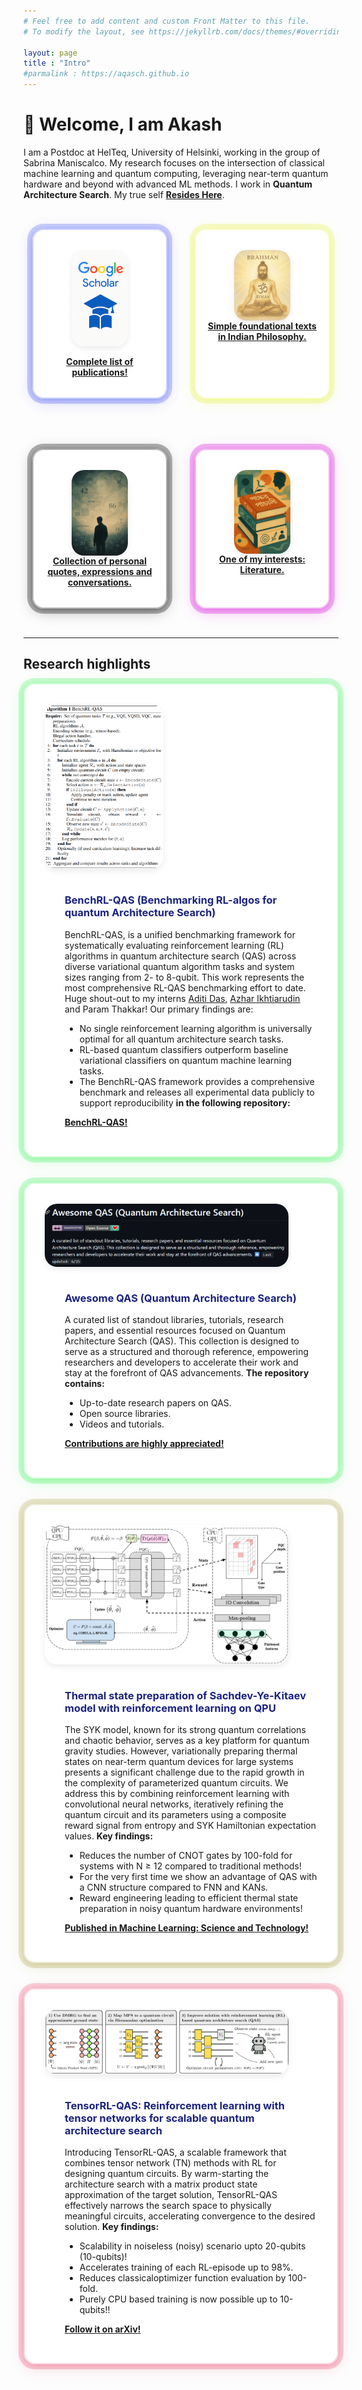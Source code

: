 ```yaml
---
# Feel free to add content and custom Front Matter to this file.
# To modify the layout, see https://jekyllrb.com/docs/themes/#overriding-theme-defaults

layout: page
title : "Intro"
#parmalink : https://aqasch.github.io
---
```


# 👋 Welcome, I am Akash
I am a Postdoc at HelTeq, University of Helsinki, working in the group of Sabrina Maniscalco.
My research focuses on the intersection of classical machine learning and quantum computing, leveraging near-term quantum hardware and beyond with advanced ML methods. I work in **Quantum Architecture Search**. My true self <a href="https://aqasch.github.io/arch-exp/#burden_numbers"><b>Resides Here</b></a>.

<div style="display: flex; gap: 1rem; justify-content: center; flex-wrap: wrap;">
  <div style="
    width: 180px; /* Match this to your logo's width */
    margin: 2rem auto;
    position: relative;
    padding: 2rem 1rem;
    border-radius: 18px;
    background: rgba(255,255,255,0.85);
    box-shadow:
      0 4px 24px 0 rgba(13, 32, 238, 0.2),
      0 1.5px 6px 0 rgba(13, 32, 238, 0.2),
      0 0 0 8px rgba(13, 32, 238, 0.2);
    border: 2px solid rgba(13, 32, 238, 0.2);
    backdrop-filter: blur(6px);
    -webkit-backdrop-filter: blur(6px);
    text-align: center;
  ">
    <a href="https://scholar.google.com/citations?user=0ICcM_YAAAAJ&hl=en">
      <img src="./img/scholar.png" alt="scholar" style="width: 180px; max-width: 50%; border-radius: 20px; box-shadow: 0 4px 10px rgba(12, 1, 1, 0.08); display: block; margin: 0 auto;">
    </a>
    <div style="margin-top: 1rem;">
      <b>
        <a href="https://scholar.google.com/citations?user=0ICcM_YAAAAJ&hl=en">
          Complete list of publications!
        </a>
      </b>
    </div>
  </div>
  <div style="
    width: 180px; /* Match this to your logo's width */
    margin: 2rem auto;
    position: relative;
    padding: 2rem 1rem;
    border-radius: 18px;
    background: rgba(255,255,255,0.85);
    box-shadow:
      0 4px 24px 0 rgba(219, 238, 13, 0.2),
      0 1.5px 6px 0 rgba(219, 238, 13, 0.2),
      0 0 0 8px rgba(219, 238, 13, 0.2);
    border: 2px solid rgba(219, 238, 13, 0.2);
    backdrop-filter: blur(6px);
    -webkit-backdrop-filter: blur(6px);
    text-align: center;
  ">
    <a href="https://aqasch.github.io/atmadarshan/">
      <img src="./img/atmanbrahman.png" alt="atmanbrahman" style="width: 180px; max-width: 50%; border-radius: 20px; box-shadow: 0 4px 10px rgba(12, 1, 1, 0.08); display: block; margin: 0 auto;">
    </a>
    <div style="margin-top: 1.rem;">
      <b>
        <a href="https://aqasch.github.io/atmadarshan/">
          Simple foundational texts in Indian Philosophy.
        </a>
      </b>
    </div>
  </div>
  <div style="
    width: 180px; /* Match this to your logo's width */
    margin: 2rem auto;
    position: relative;
    padding: 2rem 1rem;
    border-radius: 18px;
    background: rgba(255,255,255,0.85);
    box-shadow:
      0 4px 24px 0 rgba(6, 6, 6, 0.3),
      0 1.5px 6px 0 rgba(6, 6, 6, 0.3),
      0 0 0 8px rgba(6, 6, 6, 0.3);
    border: 2px solid rgba(6, 6, 6, 0.3);
    backdrop-filter: blur(8px);
    -webkit-backdrop-filter: blur(8px);
    text-align: center;
  ">
    <a href="https://aqasch.github.io/arch-exp/">
      <img src="./img/expressions.png" alt="expressions" style="width: 180px; max-width: 50%; border-radius: 20px; box-shadow: 0 4px 10px rgba(12, 1, 1, 0.08); display: block; margin: 0 auto;">
    </a>
    <div style="margin-top: 1.rem;">
      <b>
        <a href="https://aqasch.github.io/arch-exp/">
          Collection of personal quotes, expressions and conversations.
        </a>
      </b>
    </div>
  </div>
  <div style="
    width: 180px; /* Match this to your logo's width */
    margin: 2rem auto;
    position: relative;
    padding: 2rem 1rem;
    border-radius: 18px;
    background: rgba(255,255,255,0.85);
    box-shadow:
      0 4px 24px 0 rgba(215, 21, 215, 0.3),
      0 1.5px 6px 0 rgba(215, 21, 215, 0.3),
      0 0 0 8px rgba(215, 21, 215, 0.3);
    border: 2px solid rgba(215, 21, 215, 0.3);
    backdrop-filter: blur(8px);
    -webkit-backdrop-filter: blur(8px);
    text-align: center;
  ">
    <a href="https://aqasch.github.io/literature/">
      <img src="./img/book.png" alt="book" style="width: 180px; max-width: 50%; border-radius: 20px; box-shadow: 0 4px 10px rgba(12, 1, 1, 0.08); display: block; margin: 0 auto;">
    </a>
    <div style="margin-top: 1.rem;">
      <b>
        <a href="https://aqasch.github.io/literature/">
          One of my interests: Literature.
        </a>
      </b>
    </div>
  </div>
</div>

<hr>

## **Research highlights**
<div style="
  position: relative;
  padding: 2rem;
  border-radius: 18px;
  background: rgba(255,255,255,0.85);
  box-shadow:
    0 4px 24px 0 rgba(14, 239, 47, 0.2),
    0 1.5px 6px 0 rgba(14, 239, 47, 0.2),
    0 0 0 8px rgba(14, 239, 47, 0.2);
  border: 2px solid rgba(14, 239, 47, 0.2);
  backdrop-filter: blur(6px);
  -webkit-backdrop-filter: blur(6px);
  margin-bottom: 2.5rem;
">
  <div style="display: flex; align-items: flex-start; gap: 2.5rem; flex-wrap: wrap;">
    <div style="flex: 0 0 390px; max-width: 390px; min-width: 220px;">
      <a href="https://arxiv.org/abs/2507.12189">
        <img src="./img/benchRL-QAS.png" alt="awesomeQAS" style="width: 50%; max-width: 190px; border-radius: 20px; box-shadow: 0 4px 10px rgba(12, 1, 1, 0.08); display: block;">
      </a>
    </div>
    <div style="flex: 2 1 340px; min-width: 260px; margin-left: 2rem; font-size: 14px;">
      <h3 style="margin-top:0; color:#1a237e;">BenchRL-QAS (Benchmarking RL-algos for quantum Architecture Search)</h3>
      <p>
        BenchRL-QAS, is a unified benchmarking framework for systematically evaluating reinforcement learning (RL) algorithms in quantum architecture search (QAS) across diverse variational quantum algorithm tasks and system sizes ranging from 2- to 8-qubit. This work represents the most comprehensive RL-QAS benchmarking effort to date. Huge shout-out to my interns <a href="https://www.linkedin.com/in/aditi-das-43b3511aa/">Aditi Das</a>, <a href="https://www.linkedin.com/in/azhar-ikhtiarudin/">Azhar Ikhtiarudin</a> and Param Thakkar! Our primary findings are:
        <ul>
          <li>No single reinforcement learning algorithm is universally optimal for all quantum architecture search tasks.</li>
          <li>RL-based quantum classifiers outperform baseline variational classifiers on quantum machine learning tasks.</li>
          <li>The BenchRL-QAS framework provides a comprehensive benchmark and releases all experimental data publicly to support reproducibility <b>in the following repository:</b></li>
        </ul>
        <b><a href="https://github.com/azhar-ikhtiarudin/bench-rlqas">BenchRL-QAS!</a></b>
      </p>
    </div>
  </div>
</div>

<p>
</p>
<div style="
  position: relative;
  padding: 2rem;
  border-radius: 18px;
  background: rgba(255,255,255,0.85);
  box-shadow:
    0 4px 24px 0 rgba(14, 239, 47, 0.2),
    0 1.5px 6px 0 rgba(14, 239, 47, 0.2),
    0 0 0 8px rgba(14, 239, 47, 0.2);
  border: 2px solid rgba(14, 239, 47, 0.2);
  backdrop-filter: blur(6px);
  -webkit-backdrop-filter: blur(6px);
  margin-bottom: 2.5rem;
">
  <div style="display: flex; align-items: flex-start; gap: 2.5rem; flex-wrap: wrap;">
    <div style="flex: 0 0 390px; max-width: 390px; min-width: 220px;">
      <a href="https://github.com/Aqasch/awesome-QAS">
        <img src="./img/awesome_qas.png" alt="awesomeQAS" style="width: 200%; max-width: 390px; border-radius: 20px; box-shadow: 0 4px 10px rgba(12, 1, 1, 0.08); display: block;">
      </a>
    </div>
    <div style="flex: 2 1 340px; min-width: 260px; margin-left: 2rem; font-size: 14px;">
      <h3 style="margin-top:0; color:#1a237e;">Awesome QAS (Quantum Architecture Search)</h3>
      <p>
        A curated list of standout libraries, tutorials, research papers, and essential resources focused on Quantum Architecture Search (QAS). This collection is designed to serve as a structured and thorough reference, empowering researchers and developers to accelerate their work and stay at the forefront of QAS advancements. <b>The repository contains:</b>
        <ul>
          <li>Up-to-date research papers on QAS.</li>
          <li>Open source libraries.</li>
          <li>Videos and tutorials.</li>
        </ul>
        <b><a href="https://github.com/Aqasch/awesome-QAS">Contributions are highly appreciated!</a></b>
      </p>
    </div>
  </div>
</div>

<p>
</p>
<div style="
  position: relative;
  padding: 2rem;
  border-radius: 18px;
  background: rgba(255,255,255,0.85);
  box-shadow:
    0 4px 24px 0 rgba(152, 138, 26, 0.2),
    0 1.5px 6px 0 rgba(152, 138, 26, 0.2),
    0 0 0 8px rgba(152, 138, 26, 0.2);
  border: 2px solid rgba(152, 138, 26, 0.2);
  backdrop-filter: blur(6px);
  -webkit-backdrop-filter: blur(6px);
  margin-bottom: 2.5rem;
">
  <div style="display: flex; align-items: flex-start; gap: 2.5rem; flex-wrap: wrap;">
    <div style="flex: 0 0 390px; max-width: 390px; min-width: 220px;">
      <a href="https://iopscience.iop.org/article/10.1088/2632-2153/ade361">
        <img src="./img/sykrl.png" alt="SYKRL" style="width: 200%; max-width: 390px; border-radius: 20px; box-shadow: 0 4px 10px rgba(12, 1, 1, 0.08); display: block;">
      </a>
    </div>
    <div style="flex: 2 1 340px; min-width: 260px; margin-left: 2rem; font-size: 14px">
      <h3 style="margin-top:0; color:#1a237e;">Thermal state preparation of Sachdev-Ye-Kitaev model with reinforcement learning on QPU</h3>
      <p>
       The SYK model, known for its strong quantum correlations and chaotic behavior, serves as a key platform for quantum gravity studies. However, variationally preparing thermal states on near-term quantum devices for large systems presents a significant challenge due to the rapid growth in the complexity of parameterized quantum circuits. We address this by combining reinforcement learning with convolutional neural networks, iteratively refining the quantum circuit and its parameters using a composite reward signal from entropy and SYK Hamiltonian expectation values. <b>Key findings:</b>
        <ul>
          <li>Reduces the number of CNOT gates by 100-fold for systems with N ≥ 12 compared to traditional methods!</li>
          <li>For the very first time we show an advantage of QAS with a CNN structure compared to FNN and KANs.</li>
          <li>Reward engineering leading to efficient thermal state preparation in noisy quantum hardware environments!</li>
        </ul>
        <b><a href="https://iopscience.iop.org/article/10.1088/2632-2153/ade361">Published in Machine Learning: Science and Technology!</a></b>
      </p>
    </div>
  </div>
</div>

<p>
</p>
<div style="
  position: relative;
  padding: 2rem;
  border-radius: 18px;
  background: rgba(255,255,255,0.85);
  box-shadow:
    0 4px 24px 0 rgba(227, 28, 75, 0.2),
    0 1.5px 6px 0 rgba(227, 28, 75, 0.2),
    0 0 0 8px rgba(227, 28, 75, 0.2);
  border: 2px solid rgba(227, 28, 75, 0.2);
  backdrop-filter: blur(6px);
  -webkit-backdrop-filter: blur(6px);
  margin-bottom: 2.5rem;
">
  <div style="display: flex; align-items: flex-start; gap: 2.5rem; flex-wrap: wrap;">
    <div style="flex: 0 0 390px; max-width: 390px; min-width: 220px;">
      <a href="https://www.arxiv.org/abs/2505.09371">
        <img src="./img/tensorrl-qas.png" alt="TensorRL-QAS" style="width: 200%; max-width: 390px; border-radius: 20px; box-shadow: 0 4px 10px rgba(12, 1, 1, 0.08); display: block;">
      </a>
    </div>
    <div style="flex: 2 1 340px; min-width: 260px; margin-left: 2rem; font-size: 14px">
      <h3 style="margin-top:0; color:#1a237e;">TensorRL-QAS: Reinforcement learning with tensor networks for scalable quantum architecture search</h3>
      <p>
        Introducing TensorRL-QAS, a scalable framework that combines tensor network (TN) methods with RL for designing quantum circuits. By warm-starting the architecture search with a matrix product state approximation of the target solution, TensorRL-QAS effectively narrows the search space to physically meaningful circuits, accelerating convergence to the desired solution. <b> Key findings:</b>
        <ul>
          <li>Scalability in noiseless (noisy) scenario upto 20-qubits (10-qubits)!</li>
          <li>Accelerates training of each RL-episode up to 98%.</li>
          <li>Reduces classicaloptimizer function evaluation by 100-fold.</li>
          <li>Purely CPU based training is now possible up to 10-qubits!!</li>
        </ul>
        <b><a href="https://www.arxiv.org/abs/2505.09371">Follow it on arXiv!</a></b>
      </p>
    </div>
  </div>
</div>